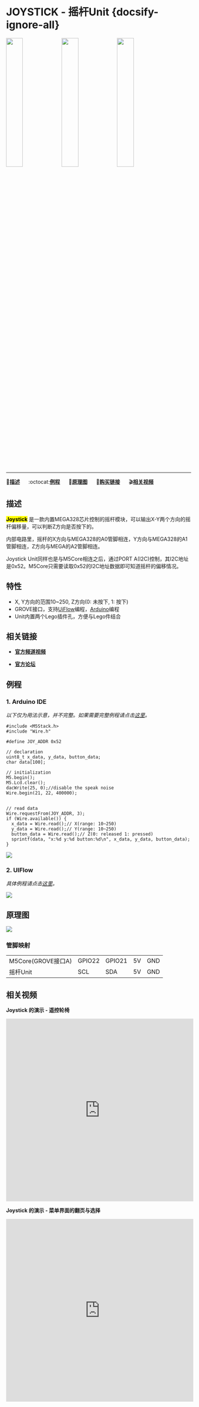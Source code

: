 # JOYSTICK - 摇杆Unit {docsify-ignore-all}

<img src="assets/img/product_pics/unit/M5GO_Unit_joystick_01.png" width="30%" height="30%"><img src="assets/img/product_pics/unit/M5GO_Unit_joystick_02.png" width="30%" height="30%"><img src="assets/img/product_pics/unit/unit_joystick_grove_a.png" width="30%" height="30%">

<!-- <img src="assets/img/product_pics/unit/M5GO_Unit_joystick_03.png" width="30%" height="30%"> -->

***

:memo:**[描述](#描述)**&nbsp;&nbsp;&nbsp;&nbsp;&nbsp;&nbsp;:octocat:**[例程](#例程)**&nbsp;&nbsp;&nbsp;&nbsp;&nbsp;&nbsp;:electric_plug:**[原理图](#原理图)**&nbsp;&nbsp;&nbsp;&nbsp;&nbsp;&nbsp;🛒**[购买链接](https://item.taobao.com/item.htm?spm=a1z10.3-c.w4002-1172588106.66.159c425eoqBTTY&id=577874535012)**&nbsp;&nbsp;&nbsp;&nbsp;&nbsp;&nbsp;:clapper:**[相关视频](#相关视频)**

## 描述

**<mark>Joystick</mark>** 是一款内置MEGA328芯片控制的摇杆模块，可以输出X-Y两个方向的摇杆偏移量，可以判断Z方向是否按下的。

内部电路里，摇杆的X方向与MEGA328的A0管脚相连，Y方向与MEGA328的A1管脚相连，Z方向与MEGA的A2管脚相连。

Joystick Unit同样也是与M5Core相连之后，通过PORT A(I2C)控制，其I2C地址是0x52。M5Core只需要读取0x52的I2C地址数据即可知道摇杆的偏移情况。

## 特性

-  X, Y方向的范围10~250, Z方向(0: 未按下, 1: 按下)
-  GROVE接口，支持[UiFlow](http://flow.m5stack.com)编程，[Arduino](http://www.arduino.cc)编程
-  Unit内置两个Lego插件孔，方便与Lego件结合

## 相关链接

- **[官方频道视频](https://i.youku.com/i/UNjE1ODA2MzE0OA==?spm=a2hzp.8253869.0.0)**

- **[官方论坛](http://forum.m5stack.com/)**

## 例程

### 1. Arduino IDE

*以下仅为用法示意，并不完整。如果需要完整例程请点击[这里](https://github.com/m5stack/M5-ProductExampleCodes/tree/master/Unit/JOYSTICK/Arduino)。*

```arduino
#include <M5Stack.h>
#include "Wire.h"

#define JOY_ADDR 0x52

// declaration
uint8_t x_data, y_data, button_data;
char data[100];

// initialization
M5.begin();
M5.Lcd.clear();
dacWrite(25, 0);//disable the speak noise
Wire.begin(21, 22, 400000);


// read data
Wire.requestFrom(JOY_ADDR, 3);
if (Wire.available()) {
  x_data = Wire.read();// X(range: 10~250)
  y_data = Wire.read();// Y(range: 10~250)
  button_data = Wire.read();// Z(0: released 1: pressed)
  sprintf(data, "x:%d y:%d button:%d\n", x_data, y_data, button_data);
}
```

<img src="assets/img/product_pics/unit/unit_example/JOYSTICK/example_unit_joystick_04.png">

### 2. UIFlow

*具体例程请点击[这里](https://github.com/m5stack/M5-ProductExampleCodes/tree/master/Unit/JOYSTICK/UIFlow)。*

<img src="assets/img/product_pics/unit/unit_example/JOYSTICK/example_unit_joystick_03.png">

## 原理图

<img src="assets/img/product_pics/unit/joystick_sch.png">

### 管脚映射

<table>
 <tr><td>M5Core(GROVE接口A)</td><td>GPIO22</td><td>GPIO21</td><td>5V</td><td>GND</td></tr>
 <tr><td>摇杆Unit</td><td>SCL</td><td>SDA</td><td>5V</td><td>GND</td></tr>
</table>

## 相关视频

**Joystick 的演示 - 遥控轮椅**

<iframe height=498 width=510 src='https://player.youku.com/embed/XNDAxNDMwMzg5Mg==' frameborder="0" allow="accelerometer; autoplay; encrypted-media; gyroscope; picture-in-picture" allowfullscreen></iframe>

**Joystick 的演示 - 菜单界面的翻页与选择**

<iframe height=498 width=510 src='https://player.youku.com/embed/XNDAxNDI2ODQ4MA==' frameborder="0" allow="accelerometer; autoplay; encrypted-media; gyroscope; picture-in-picture" allowfullscreen></iframe>